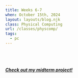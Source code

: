 ```yaml
---
title: Weeks 6-7
when: October 15th, 2024
layout: layouts/blog.njk
class: Physical Computing
url: /classes/physcomp/
tags:
  - pc
---
```


<br><br>

##### [Check out my midterm project!](https://docblog-olee.glitch.me/projects/pcomp1/)
